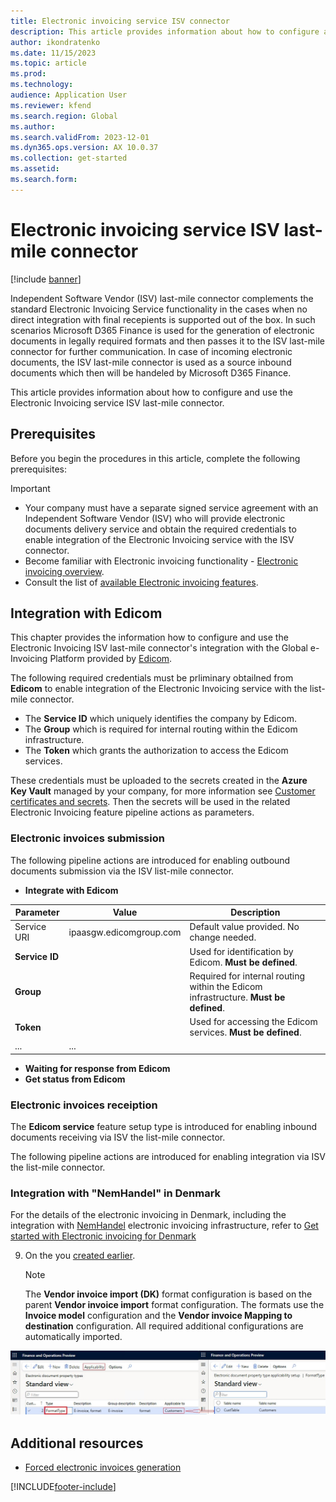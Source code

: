 ```yaml
---
title: Electronic invoicing service ISV connector
description: This article provides information about how to configure and use the Electronic Invoicing service ISV connector.
author: ikondratenko
ms.date: 11/15/2023
ms.topic: article
ms.prod: 
ms.technology: 
audience: Application User
ms.reviewer: kfend
ms.search.region: Global
ms.author: 
ms.search.validFrom: 2023-12-01
ms.dyn365.ops.version: AX 10.0.37
ms.collection: get-started
ms.assetid: 
ms.search.form: 
---
```


# Electronic invoicing service ISV last-mile connector

[!include [banner](../../includes/banner.md)]

Independent Software Vendor (ISV) last-mile connector complements the standard Electronic Invoicing Service functionality in the cases when no direct integration with final recepients is supported out of the box. In such scenarios Microsoft D365 Finance is used for the generation of electronic documents in legally required formats and then passes it to the ISV last-mile connector for further communication. In case of incoming electronic documents, the ISV last-mile connector is used as a source inbound documents which then will be handeled by Microsoft D365 Finance.

This article provides information about how to configure and use the Electronic Invoicing service ISV last-mile connector.

## Prerequisites

Before you begin the procedures in this article, complete the following prerequisites:

  > [!IMPORTANT]
- Your company must have a separate signed service agreement with an Independent Software Vendor (ISV) who will provide electronic documents delivery service and obtain the required credentials to enable integration of the Electronic Invoicing service with the ISV connector. 
- Become familiar with Electronic invoicing functionality - [Electronic invoicing overview](../global/e-invoicing-service-overview.md).
- Consult the list of [available Electronic invoicing features](e-invoicing-country-specific-availability.md).

## Integration with Edicom

This chapter provides the information how to configure and use the Electronic Invoicing ISV last-mile connector's integration with the Global e-Invoicing Platform provided by [Edicom](https://edicomgroup.com/electronic-invoicing).

The following required credentials must be prliminary obtailned from **Edicom** to enable integration of the Electronic Invoicing service with the list-mile connector. 

- The **Service ID** which uniquely identifies the company by Edicom.
- The **Group** which is required for internal routing within the Edicom infrastructure.
- The **Token** which grants the authorization to access the Edicom services.

These credentials must be uploaded to the secrets created in the **Azure Key Vault** managed by your company, for more information see [Customer certificates and secrets](../global/e-invoicing-customer-certificates-secrets.md). Then the secrets will be used in the related Electronic Invoicing feature pipeline actions as parameters.

### Electronic invoices submission

The following pipeline actions are introduced for enabling outbound documents submission via the ISV list-mile connector.

- **Integrate with Edicom**

 **Parameter**          | **Value** | **Description**     |
|-----------------------|------------------|------------------|
| Service URI | ipaasgw.edicomgroup.com | Default value provided. No change needed.|
| **Service ID**                   |    | Used for identification by Edicom. **Must be defined**. |
| **Group**                   |    | Required for internal routing within the Edicom infrastructure. **Must be defined**.  |
| **Token**                   |    | Used for accessing the Edicom services.  **Must be defined**.     |
| ...                   | ...   |                   |
  
- **Waiting for response from Edicom**
- **Get status from Edicom**

### Electronic invoices receiption

The **Edicom service** feature setup type is introduced for enabling inbound documents receiving via ISV the list-mile connector.

The following pipeline actions are introduced for enabling integration via ISV the list-mile connector.


### Integration with "NemHandel" in Denmark

For the details of the electronic invoicing in Denmark, including the integration with [NemHandel](https://nemhandel.dk/) electronic invoicing infrastructure, refer to [Get started with Electronic invoicing for Denmark](../mea/e-invoicing-dk-get-started.md)

9. <a id="OutputFile"></a>On the 
you [created earlier](#OutputFile).


    > [!NOTE]
    > The **Vendor invoice import (DK)** format configuration is based on the parent **Vendor invoice import** format configuration. The formats use the **Invoice model** configuration and the **Vendor invoice Mapping to destination** configuration. All required additional configurations are automatically imported.

![Property type added on the Electronic document property types page.](../media/emea_dk_format_type_setup.jpg)

## Additional resources

- [Forced electronic invoices generation](../europe/emea-eur-forced-einvoices.md)

[!INCLUDE[footer-include](../../../includes/footer-banner.md)]

